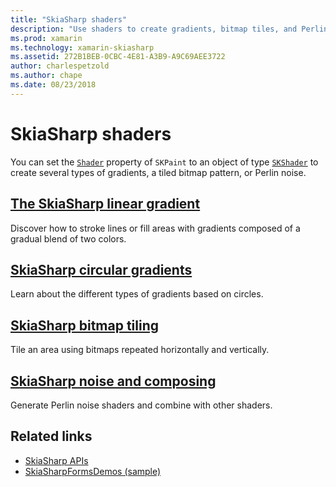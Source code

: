```yaml
---
title: "SkiaSharp shaders"
description: "Use shaders to create gradients, bitmap tiles, and Perlin noise."
ms.prod: xamarin
ms.technology: xamarin-skiasharp
ms.assetid: 272B1BEB-0CBC-4E81-A3B9-A9C69AEE3722
author: charlespetzold
ms.author: chape
ms.date: 08/23/2018
---
```


# SkiaSharp shaders

You can set the [`Shader`](xref:SkiaSharp.SKPaint.Shader) property of `SKPaint` to an object of type [`SKShader`](xref:SkiaSharp.SKShader) to create several types of gradients, a tiled bitmap pattern, or Perlin noise.

## [The SkiaSharp linear gradient](linear-gradient.md)

Discover how to stroke lines or fill areas with gradients composed of a gradual blend of two colors.

## [SkiaSharp circular gradients](circular-gradients.md)

Learn about the different types of gradients based on circles.

## [SkiaSharp bitmap tiling](bitmap-tiling.md)

Tile an area using bitmaps repeated horizontally and vertically.

## [SkiaSharp noise and composing](noise.md)

Generate Perlin noise shaders and combine with other shaders.

## Related links

- [SkiaSharp APIs](https://docs.microsoft.com/dotnet/api/skiasharp)
- [SkiaSharpFormsDemos (sample)](https://developer.xamarin.com/samples/xamarin-forms/SkiaSharpForms/Demos/)
